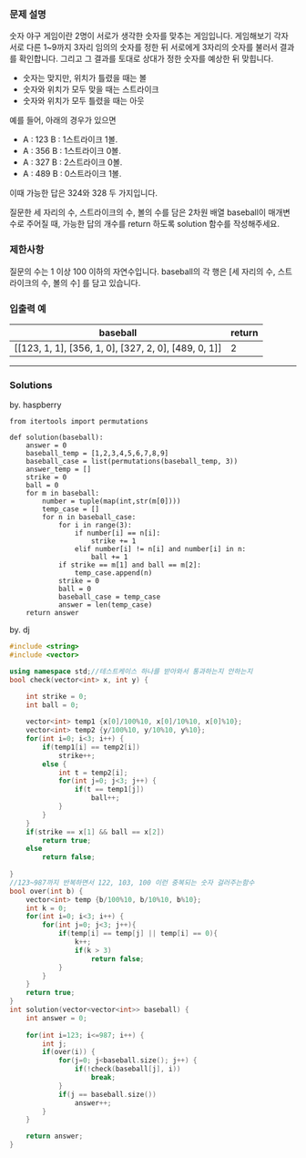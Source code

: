 ### 문제 설명

숫자 야구 게임이란 2명이 서로가 생각한 숫자를 맞추는 게임입니다. 게임해보기
각자 서로 다른 1~9까지 3자리 임의의 숫자를 정한 뒤 서로에게 3자리의 숫자를 불러서 결과를 확인합니다. 그리고 그 결과를 토대로 상대가 정한 숫자를 예상한 뒤 맞힙니다.

* 숫자는 맞지만, 위치가 틀렸을 때는 볼
* 숫자와 위치가 모두 맞을 때는 스트라이크
* 숫자와 위치가 모두 틀렸을 때는 아웃

예를 들어, 아래의 경우가 있으면

- A : 123
B : 1스트라이크 1볼. 
- A : 356
B : 1스트라이크 0볼.
- A : 327
B : 2스트라이크 0볼.
- A : 489
B : 0스트라이크 1볼.

이때 가능한 답은 324와 328 두 가지입니다.

질문한 세 자리의 수, 스트라이크의 수, 볼의 수를 담은 2차원 배열 baseball이 매개변수로 주어질 때, 가능한 답의 개수를 return 하도록 solution 함수를 작성해주세요.

### 제한사항
질문의 수는 1 이상 100 이하의 자연수입니다.
baseball의 각 행은 [세 자리의 수, 스트라이크의 수, 볼의 수] 를 담고 있습니다.

### 입출력 예
|baseball|return|
|--|--|
|[[123, 1, 1], [356, 1, 0], [327, 2, 0], [489, 0, 1]]|2|

---
### Solutions

by. haspberry

```python3
from itertools import permutations

def solution(baseball):
    answer = 0
    baseball_temp = [1,2,3,4,5,6,7,8,9]
    baseball_case = list(permutations(baseball_temp, 3))
    answer_temp = []
    strike = 0
    ball = 0
    for m in baseball:
        number = tuple(map(int,str(m[0])))
        temp_case = []
        for n in baseball_case:
            for i in range(3):
                if number[i] == n[i]:
                    strike += 1
                elif number[i] != n[i] and number[i] in n:
                    ball += 1
            if strike == m[1] and ball == m[2]:
                temp_case.append(n)
            strike = 0
            ball = 0
            baseball_case = temp_case
            answer = len(temp_case)
    return answer
```
    
by. dj
```c++
#include <string>
#include <vector>

using namespace std;//테스트케이스 하나를 받아와서 통과하는지 안하는지
bool check(vector<int> x, int y) {

    int strike = 0;
    int ball = 0;
    
    vector<int> temp1 {x[0]/100%10, x[0]/10%10, x[0]%10};
    vector<int> temp2 {y/100%10, y/10%10, y%10};
    for(int i=0; i<3; i++) {
        if(temp1[i] == temp2[i])
            strike++;
        else {
            int t = temp2[i];
            for(int j=0; j<3; j++) {
                if(t == temp1[j])
                    ball++;
            }
        }
    }
    if(strike == x[1] && ball == x[2])
        return true;
    else 
        return false;
    
}
//123~987까지 반복하면서 122, 103, 100 이런 중복되는 숫자 걸러주는함수
bool over(int b) {
    vector<int> temp {b/100%10, b/10%10, b%10};
    int k = 0;
    for(int i=0; i<3; i++) {
        for(int j=0; j<3; j++){
            if(temp[i] == temp[j] || temp[i] == 0){
                k++;
                if(k > 3)
                    return false;
            }
        }
    }
    return true;
}
int solution(vector<vector<int>> baseball) {
    int answer = 0;
    
    for(int i=123; i<=987; i++) {
        int j;
        if(over(i)) {
            for(j=0; j<baseball.size(); j++) {
                if(!check(baseball[j], i))
                    break;
            }
            if(j == baseball.size())
                answer++;
        }
    }

    return answer;
}
```
